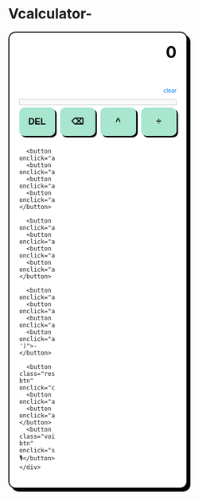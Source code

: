# Vcalculator-
<!DOCTYPE html>
<html lang="en">
<head>
  <meta charset="UTF-8" />
  <meta name="viewport" content="width=device-width, initial-scale=1.0" />
  <title>Voice Calculator</title>
  <style>
    :root {
      --main-bg: #ffffff;
      --btn-bg: #A8E6CF;
      --btn-text: #000000;
      --btn-hover: #95d6bf;
      --accent: #A8E6CF;
      --danger: #000000;
      --success: #000000;
      --shadow-dark: #000000;
    }

    body {
      margin: 0;
      font-family: 'Segoe UI', sans-serif;
      background: var(--main-bg);
      display: flex;
      justify-content: center;
      align-items: center;
      height: 100vh;
    }

    .calculator {
      background: white;
      border-radius: 15px;
      box-shadow: 6px 6px 0px var(--shadow-dark);
      padding: 20px;
      width: 360px;
      border: 2px solid black;
      box-sizing: border-box;
    }

    .display {
      text-align: right;
      padding: 5px 10px;
      font-size: 1.2rem;
      color: #000;
      min-height: 30px;
    }

    .sub-display {
      text-align: right;
      font-size: 2rem;
      font-weight: bold;
      color: #000;
      min-height: 40px;
      margin-bottom: 10px;
    }

    .history {
      font-size: 0.9rem;
      color: #555;
      margin-bottom: 5px;
      max-height: 80px;
      overflow-y: auto;
      border: 1px solid #ccc;
      padding: 5px;
      background: #f9f9f9;
    }

    .clear-history {
      font-size: 0.7rem;
      color: #007bff;
      text-align: right;
      cursor: pointer;
      margin-bottom: 10px;
    }

    .buttons {
      display: grid;
      grid-template-columns: repeat(4, 1fr);
      gap: 10px;
      padding: 0;
    }

    button {
      background: var(--btn-bg);
      color: var(--btn-text);
      border: none;
      padding: 18px;
      border-radius: 10px;
      font-size: 1.1rem;
      font-weight: bold;
      box-shadow: 3px 3px 0px var(--shadow-dark);
      cursor: pointer;
      transition: all 0.2s ease;
    }

    button:hover {
      background: var(--btn-hover);
      transform: translateY(2px);
      box-shadow: 2px 2px 0px var(--shadow-dark);
    }

    .voice-btn {
      background: var(--accent);
      color: var(--btn-text);
      font-size: 1rem;
      padding: 16px;
      border-radius: 10px;
      box-shadow: 2px 2px 0px var(--shadow-dark);
      animation: pulse 2s infinite;
    }

    .result-btn {
      background: var(--btn-bg);
      color: var(--btn-text);
    }

    .del-btn {
      background: var(--btn-bg);
      color: var(--btn-text);
    }

    @keyframes pulse {
      0% { box-shadow: 0 0 0 0 rgba(0, 0, 0, 0.6); }
      70% { box-shadow: 0 0 0 10px rgba(0, 0, 0, 0); }
      100% { box-shadow: 0 0 0 0 rgba(0, 0, 0, 0); }
    }
  </style>
</head>
<body>
  <div class="calculator">
    <div class="sub-display" id="result">0</div>
    <div class="display" id="expression"></div>
    <div class="clear-history" onclick="clearHistory()">clear</div>
    <div class="history" id="history"></div>
    <div class="buttons">
      <button class="del-btn" onclick="clearDisplay()">DEL</button>
      <button onclick="backspace()">⌫</button>
      <button onclick="append('**')">^</button>
      <button onclick="append('/')">÷</button>

      <button onclick="append('1')">1</button>
      <button onclick="append('2')">2</button>
      <button onclick="append('3')">3</button>
      <button onclick="append('*')">*</button>

      <button onclick="append('4')">4</button>
      <button onclick="append('5')">5</button>
      <button onclick="append('6')">6</button>
      <button onclick="append('+')">+</button>

      <button onclick="append('7')">7</button>
      <button onclick="append('8')">8</button>
      <button onclick="append('9')">9</button>
      <button onclick="append('-')">-</button>

      <button class="result-btn" onclick="calculate()">RESULT</button>
      <button onclick="append('0')">0</button>
      <button onclick="append('.')">.</button>
      <button class="voice-btn" onclick="startVoiceInput()">🎙</button>
    </div>
  </div>

  <script>
    const resultDisplay = document.getElementById('result');
    const expressionDisplay = document.getElementById('expression');
    const historyDisplay = document.getElementById('history');
    let expression = '';

    function append(value) {
      expression += value;
      expressionDisplay.innerText = expression;
    }

    function clearDisplay() {
      expression = '';
      resultDisplay.innerText = '0';
      expressionDisplay.innerText = '';
    }

    function backspace() {
      expression = expression.slice(0, -1);
      expressionDisplay.innerText = expression;
    }

    function calculate() {
      try {
        const result = eval(expression);
        resultDisplay.innerText = result;
        historyDisplay.innerHTML += `<div>${expression} = ${result}</div>`;
        expressionDisplay.innerText = expression;
        expression = '';
      } catch {
        resultDisplay.innerText = 'Error';
        expressionDisplay.innerText = expression;
      }
    }

    function clearHistory() {
      historyDisplay.innerHTML = '';
    }

    function startVoiceInput() {
      const recognition = new (window.SpeechRecognition || window.webkitSpeechRecognition)();
      recognition.lang = 'en-US';
      recognition.start();

      const voiceBtn = document.querySelector('.voice-btn');
      voiceBtn.classList.add('voice-anim');
      setTimeout(() => voiceBtn.classList.remove('voice-anim'), 3000);

      recognition.onresult = function (event) {
        const transcript = event.results[0][0].transcript.toLowerCase();
        const sanitized = transcript
          .replace(/plus/g, '+')
          .replace(/minus/g, '-')
          .replace(/into|x|times|multiply/g, '*')
          .replace(/divided by|divide/g, '/')
          .replace(/power/g, '**')
          .replace(/ /g, '');

        expression = sanitized;
        calculate();
      };

      recognition.onerror = function () {
        resultDisplay.innerText = 'Voice Error';
      };
    }
  </script>
</body>
</html>
